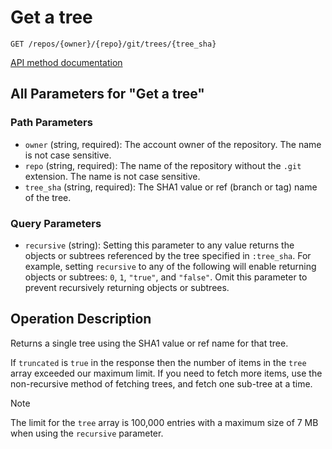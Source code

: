 # Get a tree

`GET /repos/{owner}/{repo}/git/trees/{tree_sha}`

[API method documentation](https://docs.github.com/rest/git/trees#get-a-tree)

## All Parameters for "Get a tree"

### Path Parameters

- `owner` (string, required): The account owner of the repository. The name is not case sensitive.
- `repo` (string, required): The name of the repository without the `.git` extension. The name is not case sensitive.
- `tree_sha` (string, required): The SHA1 value or ref (branch or tag) name of the tree.
### Query Parameters

- `recursive` (string): Setting this parameter to any value returns the objects or subtrees referenced by the tree specified in `:tree_sha`. For example, setting `recursive` to any of the following will enable returning objects or subtrees: `0`, `1`, `"true"`, and `"false"`. Omit this parameter to prevent recursively returning objects or subtrees.

## Operation Description

Returns a single tree using the SHA1 value or ref name for that tree.

If `truncated` is `true` in the response then the number of items in the `tree` array exceeded our maximum limit. If you need to fetch more items, use the non-recursive method of fetching trees, and fetch one sub-tree at a time.

> [!NOTE]
> The limit for the `tree` array is 100,000 entries with a maximum size of 7 MB when using the `recursive` parameter.
